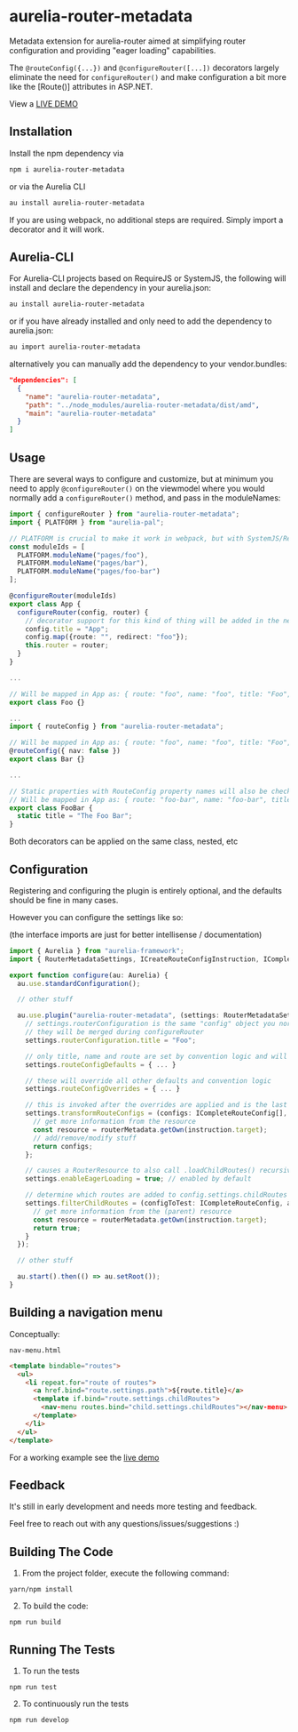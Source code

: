 # aurelia-router-metadata

Metadata extension for aurelia-router aimed at simplifying router configuration and providing "eager loading" capabilities.

The `@routeConfig({...})` and `@configureRouter([...])` decorators largely eliminate the need for `configureRouter()` and make configuration a bit more like the [Route()] attributes in ASP.NET.

View a [LIVE DEMO](https://fkleuver.github.io/aurelia-router-metadata-sample/)

## Installation
Install the npm dependency via

```bash
npm i aurelia-router-metadata
```

or via the Aurelia CLI

```bash
au install aurelia-router-metadata
```

If you are using webpack, no additional steps are required. Simply import a decorator and it will work.

## Aurelia-CLI

For Aurelia-CLI projects based on RequireJS or SystemJS, the following will install and declare the dependency in your aurelia.json:

```bash
au install aurelia-router-metadata
```

or if you have already installed and only need to add the dependency to aurelia.json:

```bash
au import aurelia-router-metadata
```

alternatively you can manually add the dependency to your vendor.bundles:

```json
"dependencies": [
  {
    "name": "aurelia-router-metadata",
    "path": "../node_modules/aurelia-router-metadata/dist/amd",
    "main": "aurelia-router-metadata"
  }
]
```

## Usage

There are several ways to configure and customize, but at minimum you need to apply `@configureRouter()` on the viewmodel where you would normally add a `configureRouter()` method, and pass in the moduleNames:


```ts
import { configureRouter } from "aurelia-router-metadata";
import { PLATFORM } from "aurelia-pal";

// PLATFORM is crucial to make it work in webpack, but with SystemJS/RequireJS you can keep it shorter
const moduleIds = [
  PLATFORM.moduleName("pages/foo"),
  PLATFORM.moduleName("pages/bar"),
  PLATFORM.moduleName("pages/foo-bar")
];

@configureRouter(moduleIds)
export class App {
  configureRouter(config, router) {
    // decorator support for this kind of thing will be added in the near future
    config.title = "App";
    config.map({route: "", redirect: "foo"});
    this.router = router;
  }
}

...

// Will be mapped in App as: { route: "foo", name: "foo", title: "Foo", nav: true }
export class Foo {}

...
import { routeConfig } from "aurelia-router-metadata";

// Will be mapped in App as: { route: "foo", name: "foo", title: "Foo", nav: false }
@routeConfig({ nav: false })
export class Bar {}

...

// Static properties with RouteConfig property names will also be checked
// Will be mapped in App as: { route: "foo-bar", name: "foo-bar", title: "The Foo Bar", nav: true }
export class FooBar {
  static title = "The Foo Bar";
}
```

Both decorators can be applied on the same class, nested, etc

## Configuration
Registering and configuring the plugin is entirely optional, and the defaults should be fine in many cases.

However you can configure the settings like so:

(the interface imports are just for better intellisense / documentation)

```typescript
import { Aurelia } from "aurelia-framework";
import { RouterMetadataSettings, ICreateRouteConfigInstruction, ICompleteRouteConfig, routerMetadata } from "aurelia-router-metadata";

export function configure(au: Aurelia) {
  au.use.standardConfiguration();

  // other stuff

  au.use.plugin("aurelia-router-metadata", (settings: RouterMetadataSettings) => {
    // settings.routerConfiguration is the same "config" object you normally get in configureRouter
    // they will be merged during configureRouter
    settings.routerConfiguration.title = "Foo";

    // only title, name and route are set by convention logic and will override what you set here
    settings.routeConfigDefaults = { ... }

    // these will override all other defaults and convention logic
    settings.routeConfigOverrides = { ... }

    // this is invoked after the overrides are applied and is the last step before the routes are stored in metadata
    settings.transformRouteConfigs = (configs: ICompleteRouteConfig[], instruction: ICreateRouteConfigInstruction) => {
      // get more information from the resource
      const resource = routerMetadata.getOwn(instruction.target);
      // add/remove/modify stuff
      return configs;
    };

    // causes a RouterResource to also call .loadChildRoutes() recursively on its children when its called by the first configureRouter
    settings.enableEagerLoading = true; // enabled by default

    // determine which routes are added to config.settings.childRoutes during .loadChildRoutes()
    settings.filterChildRoutes = (configToTest: ICompleteRouteConfig, allConfigs: ICompleteRouteConfig[], instruction: IConfigureRouterInstruction) => {
      // get more information from the (parent) resource
      const resource = routerMetadata.getOwn(instruction.target);
      return true;
    }
  });

  // other stuff

  au.start().then(() => au.setRoot());
}
```

## Building a navigation menu

Conceptually:

`nav-menu.html`

```html
<template bindable="routes">
  <ul>
    <li repeat.for="route of routes">
      <a href.bind="route.settings.path">${route.title}</a>
      <template if.bind="route.settings.childRoutes">
        <nav-menu routes.bind="child.settings.childRoutes"></nav-menu>
      </template>
    </li>
  </ul>
</template>
```

For a working example see the [live demo](https://fkleuver.github.io/aurelia-router-metadata/)

## Feedback

It's still in early development and needs more testing and feedback.

Feel free to reach out with any questions/issues/suggestions :)


## Building The Code


1. From the project folder, execute the following command:

  ```
  yarn/npm install
  ```
2. To build the code:

  ```
  npm run build
  ```

## Running The Tests

1. To run the tests

  ```
  npm run test
  ```

2. To continuously run the tests

```
npm run develop
```


